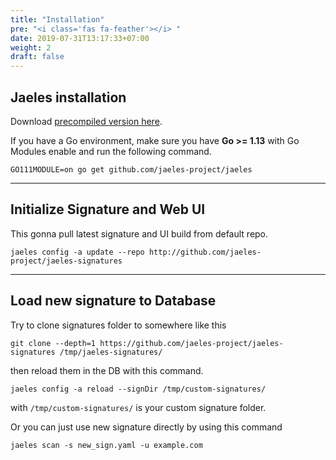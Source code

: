 ```yaml
---
title: "Installation"
pre: "<i class='fas fa-feather'></i> "
date: 2019-07-31T13:17:33+07:00
weight: 2
draft: false
---
```


## Jaeles installation

Download [precompiled version here](https://github.com/jaeles-project/jaeles/releases).

If you have a Go environment, make sure you have **Go >= 1.13** with Go Modules enable and run the following command.

```shell
GO111MODULE=on go get github.com/jaeles-project/jaeles
```

***

## Initialize Signature and Web UI

This gonna pull latest signature and UI build from default repo.

```
jaeles config -a update --repo http://github.com/jaeles-project/jaeles-signatures
```

***

## Load new signature to Database

Try to clone signatures folder to somewhere like this

```
git clone --depth=1 https://github.com/jaeles-project/jaeles-signatures /tmp/jaeles-signatures/

```

then reload them in the DB with this command.

```
jaeles config -a reload --signDir /tmp/custom-signatures/
```

with `/tmp/custom-signatures/` is your custom signature folder.

Or you can just use new signature directly by using this command

```
jaeles scan -s new_sign.yaml -u example.com
```